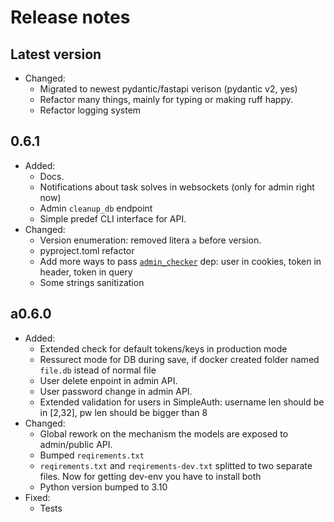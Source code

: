 # Release notes

## Latest version

- Changed:
  - Migrated to newest pydantic/fastapi verison (pydantic v2, yes)
  - Refactor many things, mainly for typing or making ruff happy.
  - Refactor logging system

## 0.6.1

- Added:
  - Docs.
  - Notifications about task solves in websockets (only for admin right now)
  - Admin `cleanup_db` endpoint
  - Simple predef CLI interface for API.
- Changed:
  - Version enumeration: removed litera `a` before version.
  - pyproject.toml refactor
  - Add more ways to pass [`admin_checker`](/app/api/admin/__init__.py#L13) dep: user in cookies, token in header, token in query
  - Some strings sanitization

## a0.6.0

- Added:
  - Extended check for default tokens/keys in production mode
  - Ressurect mode for DB during save, if docker created folder named `file.db` istead of normal file
  - User delete enpoint in admin API.
  - User password change in admin API.
  - Extended validation for users in SimpleAuth: username len should be in \[2,32\], pw len should be bigger than 8
- Changed:
  - Global rework on the mechanism the models are exposed to admin/public API.
  - Bumped `reqirements.txt`
  - `reqirements.txt` and `reqirements-dev.txt` splitted to two separate files. Now for getting dev-env you have to install both
  - Python version bumped to 3.10
- Fixed:
  - Tests

<!---

## Template

- Added:
  - A
- Changed:
  - B
- Depricated:
  - C
- Deleted:
  - E
- Fixed:
  - F
- Security:
  - G

-->
